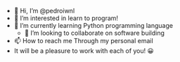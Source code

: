 - 👋 Hi, I’m @pedroiwnl
- 👀 I’m interested in learn to program!
- 🌱 I’m currently learning Python programming language     
  - 💞️ I’m looking to collaborate on software building                                                                                                                   
- 📫 How to reach me Through my personal email
- It will be a pleasure to work with each of you! 😀
